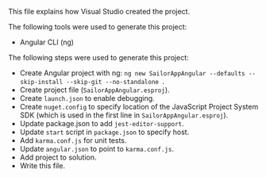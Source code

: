 This file explains how Visual Studio created the project.

The following tools were used to generate this project:
- Angular CLI (ng)

The following steps were used to generate this project:
- Create Angular project with ng: `ng new SailorAppAngular --defaults --skip-install --skip-git --no-standalone `.
- Create project file (`SailorAppAngular.esproj`).
- Create `launch.json` to enable debugging.
- Create `nuget.config` to specify location of the JavaScript Project System SDK (which is used in the first line in `SailorAppAngular.esproj`).
- Update package.json to add `jest-editor-support`.
- Update `start` script in `package.json` to specify host.
- Add `karma.conf.js` for unit tests.
- Update `angular.json` to point to `karma.conf.js`.
- Add project to solution.
- Write this file.
